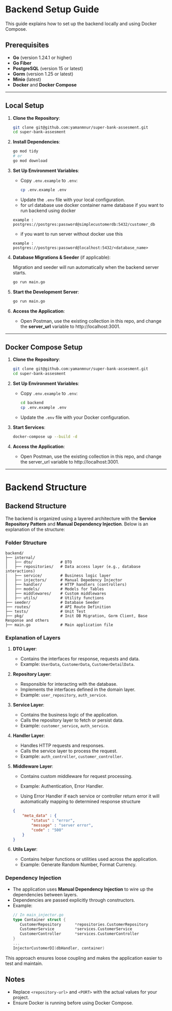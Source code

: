 # Backend Setup Guide

This guide explains how to set up the backend locally and using Docker Compose.

## Prerequisites
- **Go** (version 1.24.1 or higher)
- **Go Fiber** 
- **PostgreSQL** (version 15 or latest)
- **Gorm** (version 1.25 or latest)
- **Minio** (latest)
- **Docker** and **Docker Compose**

---

## Local Setup

1. **Clone the Repository**:
    ```bash
    git clone git@github.com:yamanmnur/super-bank-assesment.git
    cd super-bank-assesment
    ```

2. **Install Dependencies**:
    ```bash
    go mod tidy
    # or
    go mod download
    ```

3. **Set Up Environment Variables**:
    - Copy `.env.example` to `.env`:
      ```bash
      cp .env.example .env
      ```
    - Update the `.env` file with your local configuration.
    - for url database use docker container name database if you want to run backend using docker
    ```
    example : postgres://postgres:password@simplecustomerdb:5432/customer_db

    ```
    - if you want to run server without docker use this
    ```
    example : postgres://postgres:password@localhost:5432/<database_name>

    ```

4. **Database Migrations & Seeder** (if applicable):
    
    Migration and seeder will run automatically when the backend server starts.

    ```bash
    go run main.go
    ```

5. **Start the Development Server**:
    ```bash
    go run main.go
    ```

6. **Access the Application**:
    - Open Postman, use the existing collection in this repo, and change the **server_url** variable to http://localhost:3001.

---

## Docker Compose Setup

1. **Clone the Repository**:
    ```bash
    git clone git@github.com:yamanmnur/super-bank-assesment.git
    cd super-bank-assesment
    ```

2. **Set Up Environment Variables**:
    - Copy `.env.example` to `.env`:
      ```bash
      cd backend
      cp .env.example .env
      ```
    - Update the `.env` file with your Docker configuration.

3. **Start Services**:
    ```bash
    docker-compose up --build -d
    ```

4. **Access the Application**:
    - Open Postman, use the existing collection in this repo, and change the server_url variable to http://localhost:3001.

---
# Backend Structure
## Backend Structure

The backend is organized using a layered architecture with the **Service Repository Pattern** and **Manual Dependency Injection**. Below is an explanation of the structure:

### Folder Structure
```
backend/
├── internal/
│   ├── dto/            # DTO
│   ├── repositories/   # Data access layer (e.g., database interactions)
│   ├── service/        # Business logic layer
│   ├── injectors/      # Manual Depedency Injector
│   ├── handler/        # HTTP handlers (controllers)
│   ├── models/         # Models for Tables
│   ├── middlewares/    # Custom middlewares
│   ├── utils/          # Utility functions
├── seeder/             # Database Seeder
├── routes/             # API Route Definition
├── tests/              # Unit Test
├── pkg/                # Init DB Migration, Gorm Client, Base  Response and others 
├── main.go             # Main application file
```

### Explanation of Layers

1. **DTO Layer**:
    - Contains the interfaces for response, requests and data.
    - Example: `UserData`, `CustomerData`, `CustomerDetailData`.

2. **Repository Layer**:
    - Responsible for interacting with the database.
    - Implements the interfaces defined in the domain layer.
    - Example: `user_repository`, `auth_service`.

3. **Service Layer**:
    - Contains the business logic of the application.
    - Calls the repository layer to fetch or persist data.
    - Example: `customer_service`, `auth_service`.

4. **Handler Layer**:
    - Handles HTTP requests and responses.
    - Calls the service layer to process the request.
    - Example: `auth_controller`, `customer_controller`.

5. **Middleware Layer**:
    - Contains custom middleware for request processing.
    - Example: Authentication, Error Handler.

    - Using Error Handler if each service or controller return error it will automatically mapping to determined response structure
    ```json
    {
        "meta_data" : {
            "status" : "error",
            "message" : "server error",
            "code" : "500"
        }
    }
    ```

6. **Utils Layer**:
    - Contains helper functions or utilities used across the application.
    - Example: Generate Random Number, Format Currency.

### Dependency Injection
- The application uses **Manual Dependency Injection** to wire up the dependencies between layers.
- Dependencies are passed explicitly through constructors.
- Example:
     ```go
     // In main_injector.go
     type Container struct {
        CustomerRepository      *repositories.CustomerRepository
        CustomerService         *services.CustomerService
        CustomerController      *services.CustomerController
     }
     ...
     InjectorCustomerDI(dbHandler, container)
     ```

This approach ensures loose coupling and makes the application easier to test and maintain.

## Notes
- Replace `<repository-url>` and `<PORT>` with the actual values for your project.
- Ensure Docker is running before using Docker Compose.
